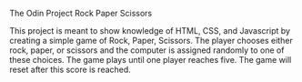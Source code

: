 The Odin Project
Rock Paper Scissors

This project is meant to show knowledge of HTML, CSS, and Javascript by creating a simple game of Rock, Paper, Scissors. 
The player chooses either rock, paper, or scissors and the computer is assigned randomly to one of these choices.
The game plays until one player reaches five. The game will reset after this score is reached.
